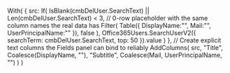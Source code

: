 With(
    {
        src:
            If(
                IsBlank(cmbDelUser.SearchText) || Len(cmbDelUser.SearchText) < 3,
                // 0-row placeholder with the same column names the real data has
                Filter(
                    Table({ DisplayName:"", Mail:"", UserPrincipalName:"" }),
                    false
                ),
                Office365Users.SearchUserV2({ searchTerm: cmbDelUser.SearchText, top: 50 }).value
            )
    },
    // Create explicit text columns the Fields panel can bind to reliably
    AddColumns(
        src,
        "Title",      Coalesce(DisplayName, ""),
        "Subtitle",   Coalesce(Mail, UserPrincipalName, "")
    )
)
